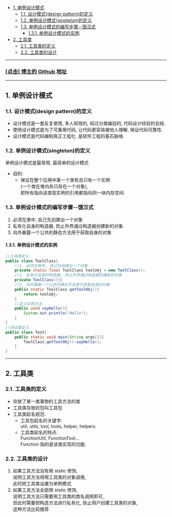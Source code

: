 <!-- TOC -->

- [1. 单例设计模式](#1-单例设计模式)
  - [1.1. 设计模式(design pattern)的定义](#11-设计模式design-pattern的定义)
  - [1.2. 单例设计模式(singleton)的定义](#12-单例设计模式singleton的定义)
  - [1.3. 单例设计模式的编写步骤--饿汉式](#13-单例设计模式的编写步骤--饿汉式)
    - [1.3.1. 单例设计模式的实例](#131-单例设计模式的实例)
- [2. 工具类](#2-工具类)
  - [2.1. 工具类的定义](#21-工具类的定义)
  - [2.2. 工具类的设计](#22-工具类的设计)

<!-- /TOC -->

****
<a href='https://github.com/leon9dragon'><h3>[点击] 博主的 Github 地址</h3></a>
****

## 1. 单例设计模式

### 1.1. 设计模式(design pattern)的定义
- 设计模式是一套反复使用, 多人知晓的, 经过分类编目的, 代码设计经验的总结.  
- 使用设计模式是为了可重用代码, 让代码更容易被他人理解, 保证代码可靠性.  
- 设计模式是代码编制真正工程化. 是软件工程的基石脉络.

### 1.2. 单例设计模式(singleton)的定义
单例设计模式是最常用, 最简单的设计模式
- 目的:  
  - 保证在整个应用中某一个类有且只有一个实例  
    (一个类在堆内存只存在一个对象),  
    即所有指向该类型实例的引用都指向同一块内存空间.

### 1.3. 单例设计模式的编写步骤--饿汉式
1. 必须在类中, 自己先创建出一个对象
2. 私有化自身的构造器, 防止外界通过构造器创建新的对象
3. 向外暴露一个公共的静态方法用于获取自身的对象

#### 1.3.1. 单例设计模式的实例  
```java
//工具类定义
public class ToolClass{
    //1. 必须在类中, 自己先创建出一个对象
    private static final ToolClass toolobj = new ToolClass();
    //2. 私有化自身的构造器, 防止外界通过构造器创建新的对象
    private ToolClass(){}
    //3. 向外暴露一个公共的静态方法用于获取自身的对象
    public static ToolClass getToolObj(){
        return toolobj;
    }
    //定义实例方法
    public void sayHello(){
        System.out.println("Hello");
    }
}
//测试类定义
public class Test{
    public static void main(String args[]){
        ToolClass.getToolObj().sayHello();
    }
}
```

****

## 2. 工具类

### 2.1. 工具类的定义
- 存放了某一类事物的工具方法的类
- 工具类存放的包叫工具包
- 工具类起名规范:    
  - 工具包起名的关键字:    
    util, utils, tool, tools, helper, helpers
  - 工具类起名的特点:  
    FunctionUtil, FunctionTool...  
    Function 指的是该类实现的功能.

### 2.2. 工具类的设计
1. 如果工具方法没有用 static 修饰,  
   说明工具方法得用工具类的对象调用,   
   此时把工具类设置为单例模式.
2. 如果工具方法全部用 static 修饰,  
   说明工具方法只需要用工具类的类名调用即可,  
   但此时需要把构造方法进行私有化, 防止用户创建工具类的对象,  
   这种方法比较推荐.